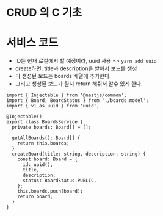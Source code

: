 # CRUD 의 C 기초

# 서비스 코드
- ID는 현재 로컬에서 할 예정이라, uuid 사용 => ```yarn add uuid```
- create하면, title과 description을 받아서 보드를 생성
- 다 생성된 보드는 boards 배열에 추가한다.
- 그리고 생성된 보드가 뭔지 return 해줘서 알수 있게 한다.

```JS
import { Injectable } from '@nestjs/common';
import { Board, BoardStatus } from './boards.model';
import { v1 as uuid } from 'uuid';

@Injectable()
export class BoardsService {
  private boards: Board[] = [];

  getAllBoards(): Board[] {
    return this.boards;
  }
  createBoard(title: string, description: string) {
    const board: Board = {
      id: uuid(),
      title,
      description,
      status: BoardStatus.PUBLIC,
    };
    this.boards.push(board);
    return board;
  }
}

```
